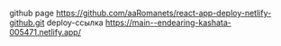 github page https://github.com/aaRomanets/react-app-deploy-netlify-github.git
deploy-ссылка https://main--endearing-kashata-005471.netlify.app/